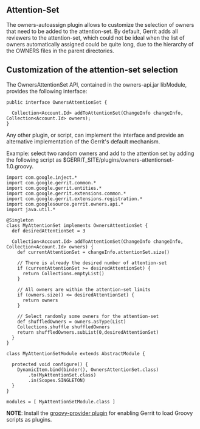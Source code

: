 ## Attention-Set

The owners-autoassign plugin allows to customize the selection of owners
that need to be added to the attention-set.
By default, Gerrit adds all reviewers to the attention-set, which could
not be ideal when the list of owners automatically assigned could be
quite long, due to the hierarchy of the OWNERS files in the parent
directories.

## Customization of the attention-set selection

The OwnersAttentionSet API, contained in the owners-api.jar libModule,
provides the following interface:

```
public interface OwnersAttentionSet {

  Collection<Account.Id> addToAttentionSet(ChangeInfo changeInfo, Collection<Account.Id> owners);
}
```

Any other plugin, or script, can implement the interface and provide
an alternative implementation of the Gerrit's default mechanism.

Example: select two random owners and add to the attention set by adding the
following script as $GERRIT_SITE/plugins/owners-attentionset-1.0.groovy.

```
import com.google.inject.*
import com.google.gerrit.common.*
import com.google.gerrit.entities.*
import com.google.gerrit.extensions.common.*
import com.google.gerrit.extensions.registration.*
import com.googlesource.gerrit.owners.api.*
import java.util.*

@Singleton
class MyAttentionSet implements OwnersAttentionSet {
  def desiredAttentionSet = 3

  Collection<Account.Id> addToAttentionSet(ChangeInfo changeInfo, Collection<Account.Id> owners) {
    def currentAttentionSet = changeInfo.attentionSet.size()

    // There is already the desired number of attention-set
    if (currentAttentionSet >= desiredAttentionSet) {
      return Collections.emptyList()
    }

    // All owners are within the attention-set limits
    if (owners.size() <= desiredAttentionSet) {
      return owners
    }

    // Select randomly some owners for the attention-set
    def shuffledOwners = owners.asType(List)
    Collections.shuffle shuffledOwners
    return shuffledOwners.subList(0,desiredAttentionSet)
  }
}

class MyAttentionSetModule extends AbstractModule {

  protected void configure() {
    DynamicItem.bind(binder(), OwnersAttentionSet.class)
        .to(MyAttentionSet.class)
        .in(Scopes.SINGLETON)
  }
}

modules = [ MyAttentionSetModule.class ]
```

**NOTE**: Install the [groovy-provider plugin](https://gerrit.googlesource.com/plugins/scripting/groovy-provider/)
for enabling Gerrit to load Groovy scripts as plugins.